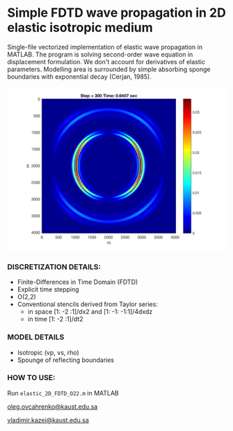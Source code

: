 # **Simple FDTD wave propagation in 2D elastic isotropic medium**

Single-file vectorized implementation of elastic wave propagation in MATLAB. The program is solving second-order wave equation in displacement formulation. We don't account for derivatives of elastic parameters. Modelling area is surrounded by simple absorbing sponge boundaries with exponential decay (Cerjan, 1985). 

![Wavefield example](doc/snap.jpg)

### **DISCRETIZATION DETAILS**:
* Finite-Differences in Time Domain (FDTD)
* Explicit time stepping
* O(2,2)
* Conventional stencils derived from Taylor series: 
    * in space [1: -2 :1]/dx2 and [1: -1: -1:1]/4dxdz
    * in time [1: -2 :1]/dt2

### **MODEL DETAILS**
* Isotropic (vp, vs, rho)
* Spounge of reflecting boundaries

### **HOW TO USE**: 
Run `elastic_2D_FDTD_O22.m` in MATLAB

oleg.ovcahrenko@kaust.edu.sa

vladimir.kazei@kaust.edu.sa